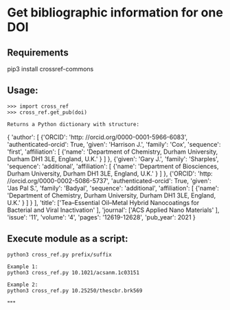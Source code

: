 # Get bibliographic information for one DOI

## Requirements 
pip3 install crossref-commons


## Usage:
    >>> import cross_ref
    >>> cross_ref.get_pub(doi)

    Returns a Python dictionary with structure:
{
    'author': [
    {'ORCID': 
            'http: //orcid.org/0000-0001-5966-6083', 
            'authenticated-orcid': True, 
            'given': 'Harrison J.', 
            'family': 'Cox', 
            'sequence': 'first', 
            'affiliation': [
        {'name': 'Department of Chemistry, Durham University, Durham DH1 3LE, England, U.K.'
        }
      ]
    },
    {'given': 'Gary J.', 
            'family': 'Sharples', 
            'sequence': 
            'additional', 
            'affiliation': [
        {'name': 'Department of Biosciences, Durham University, Durham DH1 3LE, England, U.K.'
        }
      ]
    },
    {'ORCID': 
            'http: //orcid.org/0000-0002-5086-5737', 
            'authenticated-orcid': True, 
            'given': 'Jas Pal S.', 
            'family': 'Badyal', 
            'sequence': 'additional', 
            'affiliation': [
        {'name': 'Department of Chemistry, Durham University, Durham DH1 3LE, England, U.K.'
        }
      ]
    }
  ], 
    'title': ['Tea–Essential Oil–Metal Hybrid Nanocoatings for Bacterial and Viral Inactivation'
  ], 
    'journal': ['ACS Applied Nano Materials'
  ], 
    'issue': '11', 
    'volume': '4', 
    'pages': '12619-12628', 
    'pub_year': 2021
}




## Execute module as a script:

    python3 cross_ref.py prefix/suffix

    Example 1:
    python3 cross_ref.py 10.1021/acsanm.1c03151
    
    Example 2:
    python3 cross_ref.py 10.25250/thescbr.brk569
"""




